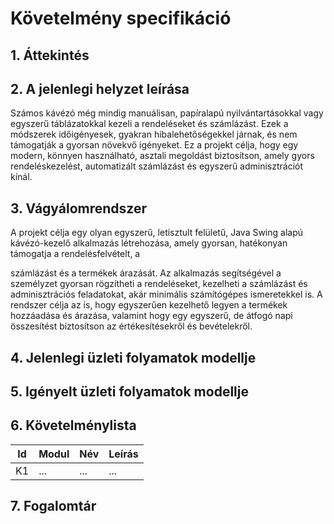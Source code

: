 # Követelmény specifikáció

## 1. Áttekintés

## 2. A jelenlegi helyzet leírása
Számos kávézó még mindig manuálisan, papíralapú nyilvántartásokkal vagy egyszerű táblázatokkal kezeli a rendeléseket és számlázást. Ezek a módszerek időigényesek, gyakran hibalehetőségekkel járnak, és nem támogatják a gyorsan növekvő igényeket. Ez a projekt célja, hogy egy modern, könnyen használható, asztali megoldást biztosítson, amely gyors rendeléskezelést, automatizált számlázást és egyszerű adminisztrációt kínál.
## 3. Vágyálomrendszer
A projekt célja egy olyan egyszerű, letisztult felületű, Java Swing alapú kávézó-kezelő
alkalmazás létrehozása, amely gyorsan, hatékonyan támogatja a rendelésfelvételt, a

számlázást és a termékek árazását. Az alkalmazás segítségével a személyzet gyorsan
rögzítheti a rendeléseket, kezelheti a számlázást és adminisztrációs feladatokat, akár
minimális számítógépes ismeretekkel is. A rendszer célja az is, hogy egyszerűen kezelhető
legyen a termékek hozzáadása és árazása, valamint hogy egy egyszerű, de átfogó napi
összesítést biztosítson az értékesítésekről és bevételekről.
## 4. Jelenlegi üzleti folyamatok modellje

## 5. Igényelt üzleti folyamatok modellje

## 6. Követelménylista

| Id | Modul | Név | Leírás |
| :---: | --- | --- | --- |
| K1 | ... | ... | ... |

## 7. Fogalomtár
